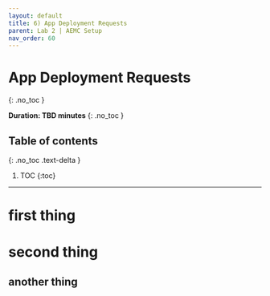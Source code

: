 ```yaml
---
layout: default
title: 6) App Deployment Requests
parent: Lab 2 | AEMC Setup
nav_order: 60
---
```


# App Deployment Requests
{: .no_toc }

**Duration: TBD minutes**
{: .no_toc }

## Table of contents
{: .no_toc .text-delta }

1. TOC
{:toc}

---

# first thing

# second thing

## another thing